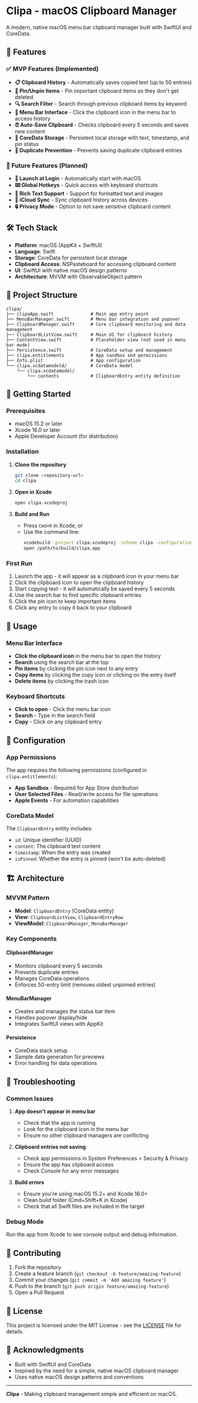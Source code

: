 # Clipa - macOS Clipboard Manager

A modern, native macOS menu bar clipboard manager built with SwiftUI and CoreData.

## 🎯 Features

### ✅ MVP Features (Implemented)
- **📋 Clipboard History** - Automatically saves copied text (up to 50 entries)
- **📌 Pin/Unpin Items** - Pin important clipboard items so they don't get deleted
- **🔍 Search Filter** - Search through previous clipboard items by keyword
- **🍎 Menu Bar Interface** - Click the clipboard icon in the menu bar to access history
- **⏰ Auto-Save Clipboard** - Checks clipboard every 5 seconds and saves new content
- **💾 CoreData Storage** - Persistent local storage with text, timestamp, and pin status
- **🔄 Duplicate Prevention** - Prevents saving duplicate clipboard entries

### 🚀 Future Features (Planned)
- **🚀 Launch at Login** - Automatically start with macOS
- **⌨️ Global Hotkeys** - Quick access with keyboard shortcuts
- **🎨 Rich Text Support** - Support for formatted text and images
- **📱 iCloud Sync** - Sync clipboard history across devices
- **🔒 Privacy Mode** - Option to not save sensitive clipboard content

## 🛠️ Tech Stack

- **Platform**: macOS (AppKit + SwiftUI)
- **Language**: Swift
- **Storage**: CoreData for persistent local storage
- **Clipboard Access**: NSPasteboard for accessing clipboard content
- **UI**: SwiftUI with native macOS design patterns
- **Architecture**: MVVM with ObservableObject pattern

## 📁 Project Structure

```
clipa/
├── clipaApp.swift              # Main app entry point
├── MenuBarManager.swift        # Menu bar integration and popover
├── ClipboardManager.swift      # Core clipboard monitoring and data management
├── ClipboardListView.swift     # Main UI for clipboard history
├── ContentView.swift           # Placeholder view (not used in menu bar mode)
├── Persistence.swift           # CoreData setup and management
├── clipa.entitlements          # App sandbox and permissions
├── Info.plist                  # App configuration
└── clipa.xcdatamodeld/         # CoreData model
    └── clipa.xcdatamodel/
        └── contents            # ClipboardEntry entity definition
```

## 🚀 Getting Started

### Prerequisites
- macOS 15.2 or later
- Xcode 16.0 or later
- Apple Developer Account (for distribution)

### Installation

1. **Clone the repository**
   ```bash
   git clone <repository-url>
   cd clipa
   ```

2. **Open in Xcode**
   ```bash
   open clipa.xcodeproj
   ```

3. **Build and Run**
   - Press `Cmd+R` in Xcode, or
   - Use the command line:
     ```bash
     xcodebuild -project clipa.xcodeproj -scheme clipa -configuration Debug build
     open /path/to/build/clipa.app
     ```

### First Run
1. Launch the app - it will appear as a clipboard icon in your menu bar
2. Click the clipboard icon to open the clipboard history
3. Start copying text - it will automatically be saved every 5 seconds
4. Use the search bar to find specific clipboard entries
5. Click the pin icon to keep important items
6. Click any entry to copy it back to your clipboard

## 🎨 Usage

### Menu Bar Interface
- **Click the clipboard icon** in the menu bar to open the history
- **Search** using the search bar at the top
- **Pin items** by clicking the pin icon next to any entry
- **Copy items** by clicking the copy icon or clicking on the entry itself
- **Delete items** by clicking the trash icon

### Keyboard Shortcuts
- **Click to open** - Click the menu bar icon
- **Search** - Type in the search field
- **Copy** - Click on any clipboard entry

## 🔧 Configuration

### App Permissions
The app requires the following permissions (configured in `clipa.entitlements`):
- **App Sandbox** - Required for App Store distribution
- **User Selected Files** - Read/write access for file operations
- **Apple Events** - For automation capabilities

### CoreData Model
The `ClipboardEntry` entity includes:
- `id`: Unique identifier (UUID)
- `content`: The clipboard text content
- `timestamp`: When the entry was created
- `isPinned`: Whether the entry is pinned (won't be auto-deleted)

## 🏗️ Architecture

### MVVM Pattern
- **Model**: `ClipboardEntry` (CoreData entity)
- **View**: `ClipboardListView`, `ClipboardEntryRow`
- **ViewModel**: `ClipboardManager`, `MenuBarManager`

### Key Components

#### ClipboardManager
- Monitors clipboard every 5 seconds
- Prevents duplicate entries
- Manages CoreData operations
- Enforces 50-entry limit (removes oldest unpinned entries)

#### MenuBarManager
- Creates and manages the status bar item
- Handles popover display/hide
- Integrates SwiftUI views with AppKit

#### Persistence
- CoreData stack setup
- Sample data generation for previews
- Error handling for data operations

## 🐛 Troubleshooting

### Common Issues

1. **App doesn't appear in menu bar**
   - Check that the app is running
   - Look for the clipboard icon in the menu bar
   - Ensure no other clipboard managers are conflicting

2. **Clipboard entries not saving**
   - Check app permissions in System Preferences > Security & Privacy
   - Ensure the app has clipboard access
   - Check Console for any error messages

3. **Build errors**
   - Ensure you're using macOS 15.2+ and Xcode 16.0+
   - Clean build folder (Cmd+Shift+K in Xcode)
   - Check that all Swift files are included in the target

### Debug Mode
Run the app from Xcode to see console output and debug information.

## 🤝 Contributing

1. Fork the repository
2. Create a feature branch (`git checkout -b feature/amazing-feature`)
3. Commit your changes (`git commit -m 'Add amazing feature'`)
4. Push to the branch (`git push origin feature/amazing-feature`)
5. Open a Pull Request

## 📄 License

This project is licensed under the MIT License - see the [LICENSE](LICENSE) file for details.

## 🙏 Acknowledgments

- Built with SwiftUI and CoreData
- Inspired by the need for a simple, native macOS clipboard manager
- Uses native macOS design patterns and conventions

---

**Clipa** - Making clipboard management simple and efficient on macOS. 
